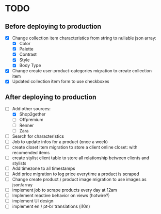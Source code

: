 # TODO

## Before deploying to production

- [x] Change collection item characteristics from string to nullable json array:
  - [x] Color
  - [x] Palette
  - [x] Contrast
  - [x] Style
  - [x] Body Type
- [x] Change create user-product-categories migration to create collection item
- [x] Updated collection item form to use checkboxes

## After deploying to production

- [ ] Add other sources:
  - [x] Shop2gether
  - [ ] Offpremium
  - [ ] Renner
  - [ ] Zara
- [ ] Search for characteristics
- [ ] Job to update infos for a product (once a week)
- [ ] create closet item migration to store a client online closet: with recomended items
- [ ] create stylist client table to store all relationship between clients and stylists
- [ ] Add timezone to all timestamps
- [ ] Add price migration to log price everytime a product is scraped
- [ ] Change create product / product image migration to use images as json/array
- [ ] implement job to scrape products every day at 12am
- [ ] Implement reactive behavior on views (hotwire?)
- [ ] implement UI design
- [ ] implement en / pt-br translations (i10n)
